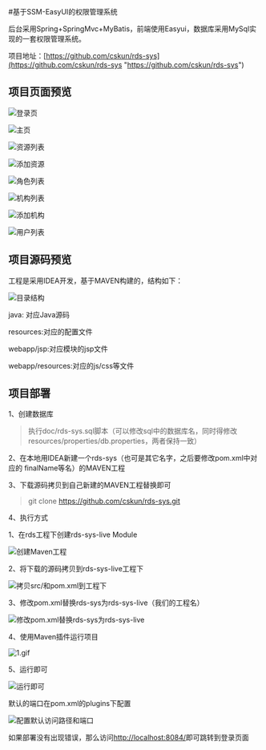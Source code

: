 #基于SSM-EasyUI的权限管理系统

后台采用Spring+SpringMvc+MyBatis，前端使用Easyui，数据库采用MySql实现的一套权限管理系统。

项目地址：[https://github.com/cskun/rds-sys](https://github.com/cskun/rds-sys "https://github.com/cskun/rds-sys")

## 项目页面预览

![登录页](http://upload-images.jianshu.io/upload_images/1185917-cdfeb1c70ccabb9a.png?imageMogr2/auto-orient/strip%7CimageView2/2/w/1240)


![主页](http://upload-images.jianshu.io/upload_images/1185917-b163ba70a43e0c59.png?imageMogr2/auto-orient/strip%7CimageView2/2/w/1240)


![资源列表](http://upload-images.jianshu.io/upload_images/1185917-6117fd52e9b8175f.png?imageMogr2/auto-orient/strip%7CimageView2/2/w/1240)


![添加资源](http://upload-images.jianshu.io/upload_images/1185917-bac93a71bcfef99d.png?imageMogr2/auto-orient/strip%7CimageView2/2/w/1240)


![角色列表](http://upload-images.jianshu.io/upload_images/1185917-66e8df99436c90f5.png?imageMogr2/auto-orient/strip%7CimageView2/2/w/1240)


![机构列表](http://upload-images.jianshu.io/upload_images/1185917-427d520f2d49d6d6.png?imageMogr2/auto-orient/strip%7CimageView2/2/w/1240)

![添加机构](http://upload-images.jianshu.io/upload_images/1185917-c59c096aef22e41e.png?imageMogr2/auto-orient/strip%7CimageView2/2/w/1240)

![用户列表](http://upload-images.jianshu.io/upload_images/1185917-81c81a3351d51b3b.png?imageMogr2/auto-orient/strip%7CimageView2/2/w/1240)

## 项目源码预览

工程是采用IDEA开发，基于MAVEN构建的，结构如下：

![目录结构](http://upload-images.jianshu.io/upload_images/1185917-122b02425e6f2f83.png?imageMogr2/auto-orient/strip%7CimageView2/2/w/1240)

java: 对应Java源码

resources:对应的配置文件

webapp/jsp:对应模块的jsp文件

webapp/resources:对应的js/css等文件


## 项目部署
1、创建数据库
> 执行doc/rds-sys.sql脚本（可以修改sql中的数据库名，同时得修改resources/properties/db.properties，两者保持一致）

2、在本地用IDEA新建一个rds-sys（也可是其它名字，之后要修改pom.xml中对应的 finalName等名）的MAVEN工程

3、下载源码拷贝到自己新建的MAVEN工程替换即可

> git clone https://github.com/cskun/rds-sys.git

4、执行方式

1、在rds工程下创建rds-sys-live Module

![创建Maven工程](http://upload-images.jianshu.io/upload_images/1185917-d00d1f95aefc49a6.gif?imageMogr2/auto-orient/strip)

2、将下载的源码拷贝到rds-sys-live工程下

![拷贝src/和pom.xml到工程下](http://upload-images.jianshu.io/upload_images/1185917-b0ec40782093a4a0.png?imageMogr2/auto-orient/strip%7CimageView2/2/w/1240)

3、修改pom.xml替换rds-sys为rds-sys-live（我们的工程名）

![修改pom.xml替换rds-sys为rds-sys-live](http://upload-images.jianshu.io/upload_images/1185917-430cbfcb507498a7.gif?imageMogr2/auto-orient/strip)

4、使用Maven插件运行项目

![1.gif](http://upload-images.jianshu.io/upload_images/1185917-1a871b7d33b8ded3.gif?imageMogr2/auto-orient/strip)

5、运行即可

![运行即可](http://upload-images.jianshu.io/upload_images/1185917-238740bd36aa862a.png?imageMogr2/auto-orient/strip%7CimageView2/2/w/1240)

默认的端口在pom.xml的plugins下配置

![配置默认访问路径和端口](http://upload-images.jianshu.io/upload_images/1185917-8764ab339591d310.png?imageMogr2/auto-orient/strip%7CimageView2/2/w/1240)

如果部署没有出现错误，那么访问[http://localhost:8084/](http://localhost:8084/ "http://localhost:8084/")即可跳转到登录页面
